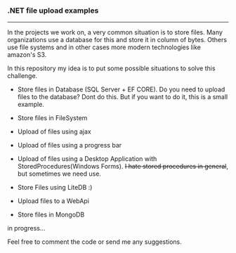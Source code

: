 ### .NET file upload examples

<hr>
In the projects we work on, a very common situation is to store files. 
Many organizations use a database for this and store it in column of bytes. Others use file systems and in other cases more modern technologies like amazon's S3. 


In this repository my idea is to put some possible situations to solve this challenge.



- Store files in Database (SQL Server + EF CORE).
  Do you need to upload files to the database? Dont do this. But if you want to do it, this is a small example.
  
- Store files in FileSystem

- Upload of files using ajax

- Upload of files using a progress bar

- Upload of files using a Desktop Application with StoredProcedures(Windows Forms). ~~I hate stored procedures in general~~, but sometimes we need use. 

- Store Files using LiteDB :)

- Upload files to a WebApi

- Store files in MongoDB


in progress...


Feel free to comment the code or send me any suggestions.
